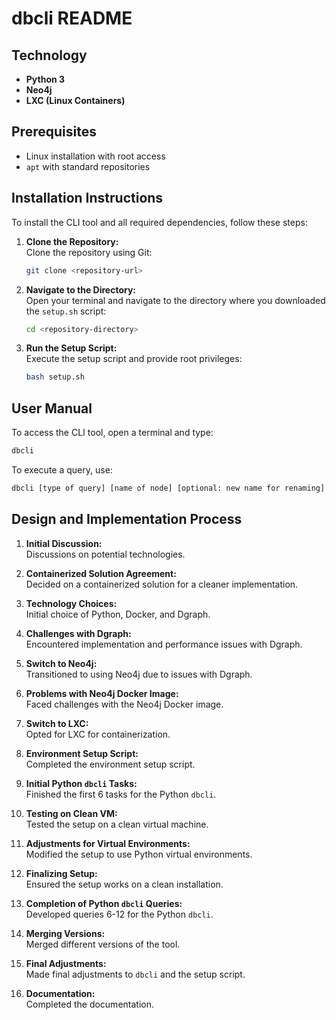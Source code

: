 # dbcli README

## Technology
- **Python 3**
- **Neo4j**
- **LXC (Linux Containers)**

## Prerequisites
- Linux installation with root access
- `apt` with standard repositories

## Installation Instructions

To install the CLI tool and all required dependencies, follow these steps:

1. **Clone the Repository:**  
   Clone the repository using Git:
   ```sh
   git clone <repository-url>
   ```

2. **Navigate to the Directory:**  
   Open your terminal and navigate to the directory where you downloaded the `setup.sh` script:
   ```sh
   cd <repository-directory>
   ```

3. **Run the Setup Script:**  
   Execute the setup script and provide root privileges:
   ```sh
   bash setup.sh
   ```

## User Manual

To access the CLI tool, open a terminal and type:
```sh
dbcli
```

To execute a query, use:
```sh
dbcli [type of query] [name of node] [optional: new name for renaming]
```

## Design and Implementation Process

1. **Initial Discussion:**  
   Discussions on potential technologies.

2. **Containerized Solution Agreement:**  
   Decided on a containerized solution for a cleaner implementation.

3. **Technology Choices:**  
   Initial choice of Python, Docker, and Dgraph.

4. **Challenges with Dgraph:**  
   Encountered implementation and performance issues with Dgraph.

5. **Switch to Neo4j:**  
   Transitioned to using Neo4j due to issues with Dgraph.

6. **Problems with Neo4j Docker Image:**  
   Faced challenges with the Neo4j Docker image.

7. **Switch to LXC:**  
   Opted for LXC for containerization.

8. **Environment Setup Script:**  
   Completed the environment setup script.

9. **Initial Python `dbcli` Tasks:**  
   Finished the first 6 tasks for the Python `dbcli`.

10. **Testing on Clean VM:**  
    Tested the setup on a clean virtual machine.

11. **Adjustments for Virtual Environments:**  
    Modified the setup to use Python virtual environments.

12. **Finalizing Setup:**  
    Ensured the setup works on a clean installation.

13. **Completion of Python `dbcli` Queries:**  
    Developed queries 6-12 for the Python `dbcli`.

14. **Merging Versions:**  
    Merged different versions of the tool.

15. **Final Adjustments:**  
    Made final adjustments to `dbcli` and the setup script.

16. **Documentation:**  
    Completed the documentation.

